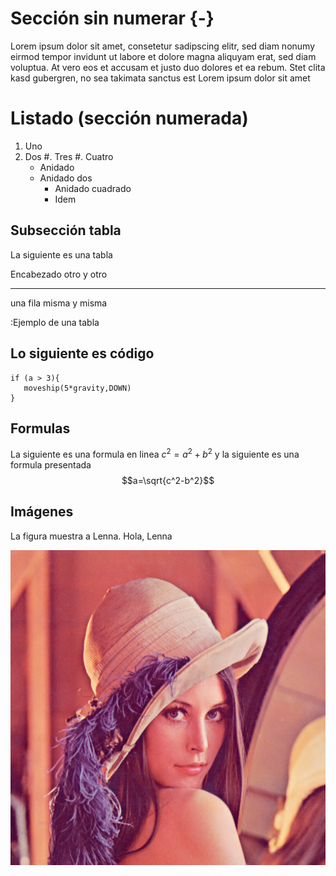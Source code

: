 # Sección sin numerar {-}
Lorem ipsum dolor sit amet, consetetur sadipscing elitr, sed diam nonumy eirmod
tempor invidunt ut labore et dolore magna aliquyam erat, sed diam voluptua.
At vero eos et accusam et justo duo dolores et ea rebum. Stet clita kasd
gubergren, no sea takimata sanctus est Lorem ipsum dolor sit amet

# Listado (sección numerada)

1. Uno
2. Dos
#. Tres
#. Cuatro
   * Anidado
   - Anidado dos
      + Anidado cuadrado
      * Idem

## Subsección tabla

La siguiente es una tabla

Encabezado otro  y otro
---------- ----  ------
una fila   misma y misma

:Ejemplo de una tabla

## Lo siguiente es código

    if (a > 3){
       moveship(5*gravity,DOWN)
    }

## Formulas
La siguiente es una formula en linea $c^2=a^2+b^2$ y
la siguiente es una formula presentada $$a=\sqrt{c^2-b^2}$$


## Imágenes

La figura muestra a Lenna. Hola, Lenna

![Esta es una foto de Lenna.](images/lenna.png)





